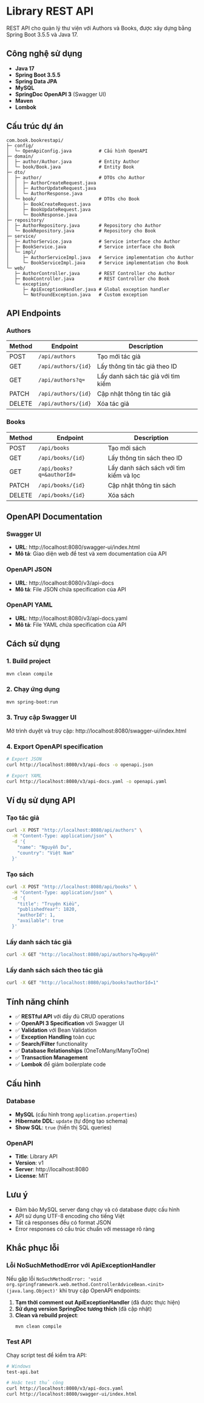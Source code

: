 # Library REST API

REST API cho quản lý thư viện với Authors và Books, được xây dựng bằng Spring Boot 3.5.5 và Java 17.

## Công nghệ sử dụng

- **Java 17**
- **Spring Boot 3.5.5**
- **Spring Data JPA**
- **MySQL**
- **SpringDoc OpenAPI 3** (Swagger UI)
- **Maven**
- **Lombok**

## Cấu trúc dự án

```
com.book.bookrestapi/
├─ config/
│  └─ OpenApiConfig.java          # Cấu hình OpenAPI
├─ domain/
│  ├─ author/Author.java          # Entity Author
│  └─ book/Book.java              # Entity Book
├─ dto/
│  ├─ author/                     # DTOs cho Author
│  │  ├─ AuthorCreateRequest.java
│  │  ├─ AuthorUpdateRequest.java
│  │  └─ AuthorResponse.java
│  └─ book/                       # DTOs cho Book
│     ├─ BookCreateRequest.java
│     ├─ BookUpdateRequest.java
│     └─ BookResponse.java
├─ repository/
│  ├─ AuthorRepository.java       # Repository cho Author
│  └─ BookRepository.java         # Repository cho Book
├─ service/
│  ├─ AuthorService.java          # Service interface cho Author
│  ├─ BookService.java            # Service interface cho Book
│  └─ impl/
│     ├─ AuthorServiceImpl.java   # Service implementation cho Author
│     └─ BookServiceImpl.java     # Service implementation cho Book
└─ web/
   ├─ AuthorController.java       # REST Controller cho Author
   ├─ BookController.java         # REST Controller cho Book
   └─ exception/
      ├─ ApiExceptionHandler.java # Global exception handler
      └─ NotFoundException.java   # Custom exception
```

## API Endpoints

### Authors

| Method | Endpoint | Description |
|--------|----------|-------------|
| POST | `/api/authors` | Tạo mới tác giả |
| GET | `/api/authors/{id}` | Lấy thông tin tác giả theo ID |
| GET | `/api/authors?q=` | Lấy danh sách tác giả với tìm kiếm |
| PATCH | `/api/authors/{id}` | Cập nhật thông tin tác giả |
| DELETE | `/api/authors/{id}` | Xóa tác giả |

### Books

| Method | Endpoint | Description |
|--------|----------|-------------|
| POST | `/api/books` | Tạo mới sách |
| GET | `/api/books/{id}` | Lấy thông tin sách theo ID |
| GET | `/api/books?q=&authorId=` | Lấy danh sách sách với tìm kiếm và lọc |
| PATCH | `/api/books/{id}` | Cập nhật thông tin sách |
| DELETE | `/api/books/{id}` | Xóa sách |

## OpenAPI Documentation

### Swagger UI
- **URL**: http://localhost:8080/swagger-ui/index.html
- **Mô tả**: Giao diện web để test và xem documentation của API

### OpenAPI JSON
- **URL**: http://localhost:8080/v3/api-docs
- **Mô tả**: File JSON chứa specification của API

### OpenAPI YAML
- **URL**: http://localhost:8080/v3/api-docs.yaml
- **Mô tả**: File YAML chứa specification của API

## Cách sử dụng

### 1. Build project
```bash
mvn clean compile
```

### 2. Chạy ứng dụng
```bash
mvn spring-boot:run
```

### 3. Truy cập Swagger UI
Mở trình duyệt và truy cập: http://localhost:8080/swagger-ui/index.html

### 4. Export OpenAPI specification
```bash
# Export JSON
curl http://localhost:8080/v3/api-docs -o openapi.json

# Export YAML
curl http://localhost:8080/v3/api-docs.yaml -o openapi.yaml
```

## Ví dụ sử dụng API

### Tạo tác giả
```bash
curl -X POST "http://localhost:8080/api/authors" \
  -H "Content-Type: application/json" \
  -d '{
    "name": "Nguyễn Du",
    "country": "Việt Nam"
  }'
```

### Tạo sách
```bash
curl -X POST "http://localhost:8080/api/books" \
  -H "Content-Type: application/json" \
  -d '{
    "title": "Truyện Kiều",
    "publishedYear": 1820,
    "authorId": 1,
    "available": true
  }'
```

### Lấy danh sách tác giả
```bash
curl -X GET "http://localhost:8080/api/authors?q=Nguyễn"
```

### Lấy danh sách sách theo tác giả
```bash
curl -X GET "http://localhost:8080/api/books?authorId=1"
```

## Tính năng chính

- ✅ **RESTful API** với đầy đủ CRUD operations
- ✅ **OpenAPI 3 Specification** với Swagger UI
- ✅ **Validation** với Bean Validation
- ✅ **Exception Handling** toàn cục
- ✅ **Search/Filter** functionality
- ✅ **Database Relationships** (OneToMany/ManyToOne)
- ✅ **Transaction Management**
- ✅ **Lombok** để giảm boilerplate code

## Cấu hình

### Database
- **MySQL** (cấu hình trong `application.properties`)
- **Hibernate DDL**: `update` (tự động tạo schema)
- **Show SQL**: `true` (hiển thị SQL queries)

### OpenAPI
- **Title**: Library API
- **Version**: v1
- **Server**: http://localhost:8080
- **License**: MIT

## Lưu ý

- Đảm bảo MySQL server đang chạy và có database được cấu hình
- API sử dụng UTF-8 encoding cho tiếng Việt
- Tất cả responses đều có format JSON
- Error responses có cấu trúc chuẩn với message rõ ràng

## Khắc phục lỗi

### Lỗi NoSuchMethodError với ApiExceptionHandler
Nếu gặp lỗi `NoSuchMethodError: 'void org.springframework.web.method.ControllerAdviceBean.<init>(java.lang.Object)'` khi truy cập OpenAPI endpoints:

1. **Tạm thời comment out ApiExceptionHandler** (đã được thực hiện)
2. **Sử dụng version SpringDoc tương thích** (đã cập nhật)
3. **Clean và rebuild project**:
   ```bash
   mvn clean compile
   ```

### Test API
Chạy script test để kiểm tra API:
```bash
# Windows
test-api.bat

# Hoặc test thủ công
curl http://localhost:8080/v3/api-docs.yaml
curl http://localhost:8080/swagger-ui/index.html
```
